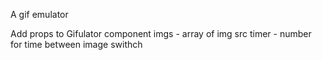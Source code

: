 A gif emulator

Add props to Gifulator component
	imgs - array of img src
	timer - number for time between image swithch